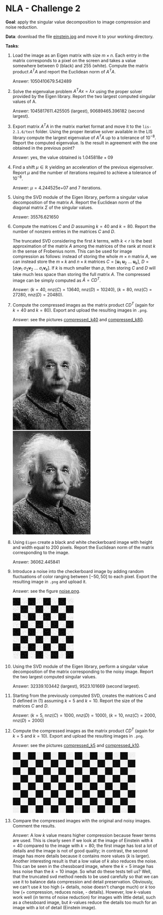 # NLA - Challenge 2

**Goal**: apply the singular value decomposition to image compression and noise reduction.

**Data**: download the file [einstein.jpg][1] and move it to your working directory.

**Tasks**:
1. Load the image as an Eigen matrix with size $m \times n$.
   Each entry in the matrix corresponds to a pixel on the screen and takes a value somewhere between 0 
   (black) and 255 (white).
   Compute the matrix product $A^{T}A$ and report the Euclidean norm of $A^{T}A$.
   
   Answer: $1050410679.542489$
2. Solve the eigenvalue problem $A^{T}Ax = \lambda x$ using the proper solver provided by the Eigen library.
   Report the two largest computed singular values of A.

   Answer: $1045817611.425505$ (largest), $90689465.396182$ (second largest).
3. Export matrix $A^{T}A$ in the matrix market format and move it to the `lis-2.1.6/test` folder.
   Using the proper iterative solver available in the LIS library compute the largest eigenvalue of $A^{T}A$
   up to a tolerance of $10^{-8}$. Report the computed eigenvalue. 
   Is the result in agreement with the one obtained in the previous point?

   Answer: yes, the value obtained is $1.045818e+09$
4. Find a shift $\mu \in \mathbb{R}$ yielding an acceleration of the previous eigensolver.
   Report $\mu$ and the number of iterations required to achieve a tolerance of $10^{-8}$.

   Answer: $\mu = 4.244525\text{e+}07$ and $7$ iterations.
5. Using the SVD module of the Eigen library, perform a singular value decomposition of the
   matrix $A$. Report the Euclidean norm of the diagonal matrix $\Sigma$ of the singular values.

   Answer: $35576.621650$
6. Compute the matrices $C$ and $D$ assuming $k = 40$ and $k = 80$.
   Report the number of nonzero entries in the matrices $C$ and $D$.
   
   The truncated SVD considering the first $k$ terms, with $k < r$ is the best approximation of the matrix $A$
   among the matrices of the rank at most $k$ in the sense of Frobenius norm.
   This can be used for image compression as follows: instead of storing the whole $m \times n$ matrix $A$,
   we can instead store the $m \times k$ and $n \times k$ matrices
   $C = [\mathbf{u}_{1} \: \mathbf{u}_{2} \: \dots \: \mathbf{u}_{k}]$,
   $D = [\sigma_{1}\mathbf{v}_{1} \: \sigma_{2}\mathbf{v}_{2} \: \dots \: \sigma_{r}\mathbf{v}_{k}]$.
   If $k$ is much smaller than $p$, then storing $C$ and $D$ will take much less space than storing the full matrix $A$.
   The compressed image can be simply computed as $\tilde{A} = CD^{T}$.

   Answer: ($k = 40$, $\mathrm{nnz}(C) = 13640$, $\mathrm{nnz}(D) = 10240$), 
   ($k = 80$, $\mathrm{nnz}(C) = 27280$, $\mathrm{nnz}(D) = 20480$).
7. Compute the compressed images as the matrix product $CD^{T}$ (again for $k = 40$ and $k = 80$).
   Export and upload the resulting images in `.png`.

   Answer: see the pictures [compressed_k40](resources/compressed_image_k40.png) and
   [compressed_k80](resources/compressed_image_k80.png).

   <img alt="compressed img k40" src="resources/compressed_image_k40.png">
   <img alt="compressed img k80" src="resources/compressed_image_k80.png">
8. Using `Eigen` create a black and white checkerboard image with height and width equal to 200 pixels.
   Report the Euclidean norm of the matrix corresponding to the image.

   Answer: $36062.445841$
9. Introduce a noise into the checkerboard image by adding random fluctuations 
   of color ranging between $[-50, 50]$ to each pixel.
   Export the resulting image in `.png` and upload it.

   Answer: see the figure [noise.png](resources/noise.png).
   
   <img alt="noise image" src="resources/noise.png">
10. Using the SVD module of the Eigen library, 
    perform a singular value decomposition of the matrix corresponding to the noisy image.
    Report the two largest computed singular values.
    
    Answer: $32339.103442$ (largest), $9523.101669$ (second largest).
11. Starting from the previously computed SVD, creates the matrices C and D defined in (1)
    assuming $k = 5$ and $k = 10$. Report the size of the matrices $C$ and $D$.

    Answer: ($k = 5$, $\mathrm{nnz}(C) = 1000$, $nnz(D) = 1000$),
    ($k = 10$, $\mathrm{nnz}(C) = 2000$, $\mathrm{nnz}(D) = 2000$)
12. Compute the compressed images as the matrix product $CD^{T}$ (again for $k = 5$ and $k = 10$).
    Export and upload the resulting images in `.png`.

    Answer: see the pictures [compressed_k5](resources/compressed_noise_image_k5.png) and
    [compressed_k10](resources/compressed_noise_image_k10.png).

    <img alt="compressed noise image k5" src="resources/compressed_noise_image_k5.png">
    <img alt="compressed noise image k10" src="resources/compressed_noise_image_k10.png">
13. Compare the compressed images with the original and noisy images. Comment the results.

    Answer: A low $k$ value means higher compression because fewer terms are used.
    This is clearly seen if we look at the image of Einstein with $k = 40$ compared to the image with $k = 80$; 
    the first image has lost a lot of details and the image is not of good quality;
    in contrast, the second image has more details because it contains more values ($k$ is larger). 
    Another interesting result is that a low value of $k$ also reduces the noise. 
    This can be seen in the chessboard image, where the $k = 5$ image has less noise than the $k = 10$ image. 
    So what do these tests tell us? 
    Well, that the truncated svd method needs to be used carefully so that we can use it to balance 
    data compression and detail preservation. 
    Obviously, we can't use $k$ too high (+ details, noise doesn't change much) or $k$ too low 
    (+ compression, reduces noise, - details). 
    However, low $k$-values work well (in terms of noise reduction) for images with little detail, 
    such as a chessboard image, but $k$-values reduce the details 
    too much for an image with a lot of detail (Einstein image).

[1]: https://upload.wikimedia.org/wikipedia/commons/thumb/d/d3/Albert_Einstein_Head.jpg/256px-Albert_Einstein_Head.jpg?20141125195928=&download=
